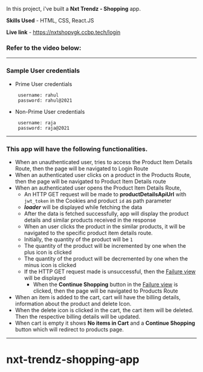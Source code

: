 In this project, i've built a **Nxt Trendz - Shopping** app.

**Skills Used** - HTML, CSS, React.JS


**Live link** - https://nxtshopvgk.ccbp.tech/login


### Refer to the video below:




------------------------------------------------
### Sample User credentials
- Prime User credentials

  ```
   username: rahul
   password: rahul@2021
  ```

- Non-Prime User credentials

  ```
   username: raja
   password: raja@2021
  ```
------------------------------------------------


### This app will have the following functionalities.

- When an unauthenticated user, tries to access the Product Item Details Route, then the page will be navigated to Login Route
- When an authenticated user clicks on a product in the Products Route, then the page will be navigated to Product Item Details route
- When an authenticated user opens the Product Item Details Route,
  - An HTTP GET request will be made to **productDetailsApiUrl** with `jwt_token` in the Cookies and product `id` as path parameter
  - **_loader_** will be displayed while fetching the data
  - After the data is fetched successfully, app will display the product details and similar products received in the response
  - When an user clicks the product in the similar products, it will be navigated to the specific product item details route.
  - Initially, the quantity of the product will be `1`
  - The quantity of the product will be incremented by one when the plus icon is clicked
  - The quantity of the product will be decremented by one when the minus icon is clicked
  - If the HTTP GET request made is unsuccessful, then the [Failure view](https://assets.ccbp.in/frontend/content/react-js/nxt-trendz-product-details-error-lg-output.png) will be displayed
    - When the **Continue Shopping** button in the [Failure view](https://assets.ccbp.in/frontend/content/react-js/nxt-trendz-product-details-error-lg-output.png) is clicked, then the page will be navigated to Products Route
- When an item is added to the cart, cart will have the billing details, information about the product and delete Icon.
- When the delete icon is clicked in the cart, the cart item will be deleted. Then the respective billing details will be updated.
- When cart is empty it shows **No items in Cart** and a **Continue Shopping** button which will redirect to products page.
</details>

---------------------------------------------------------------------

# nxt-trendz-shopping-app
